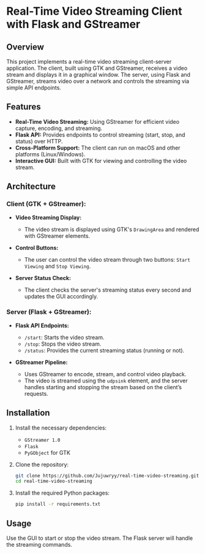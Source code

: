 # Real-Time Video Streaming Client with Flask and GStreamer

## Overview

This project implements a real-time video streaming client-server application. The client, built using GTK and GStreamer, receives a video stream and displays it in a graphical window. The server, using Flask and GStreamer, streams video over a network and controls the streaming via simple API endpoints.

## Features

- **Real-Time Video Streaming:** Using GStreamer for efficient video capture, encoding, and streaming.
- **Flask API:** Provides endpoints to control streaming (start, stop, and status) over HTTP.
- **Cross-Platform Support:** The client can run on macOS and other platforms (Linux/Windows).
- **Interactive GUI:** Built with GTK for viewing and controlling the video stream.

## Architecture

### Client (GTK + GStreamer):
- **Video Streaming Display:** 
  - The video stream is displayed using GTK's `DrawingArea` and rendered with GStreamer elements.
  
- **Control Buttons:**
  - The user can control the video stream through two buttons: `Start Viewing` and `Stop Viewing`.
  
- **Server Status Check:**
  - The client checks the server's streaming status every second and updates the GUI accordingly.

### Server (Flask + GStreamer):
- **Flask API Endpoints:**
  - `/start`: Starts the video stream.
  - `/stop`: Stops the video stream.
  - `/status`: Provides the current streaming status (running or not).

- **GStreamer Pipeline:**
  - Uses GStreamer to encode, stream, and control video playback.
  - The video is streamed using the `udpsink` element, and the server handles starting and stopping the stream based on the client’s requests.

## Installation

1. Install the necessary dependencies:
    - `GStreamer 1.0`
    - `Flask`
    - `PyGObject` for GTK

2. Clone the repository:
    ```bash
    git clone https://github.com/Jujuwryy/real-time-video-streaming.git
    cd real-time-video-streaming
    ```

3. Install the required Python packages:
    ```bash
    pip install -r requirements.txt
    ```

## Usage

Use the GUI to start or stop the video stream. The Flask server will handle the streaming commands.

